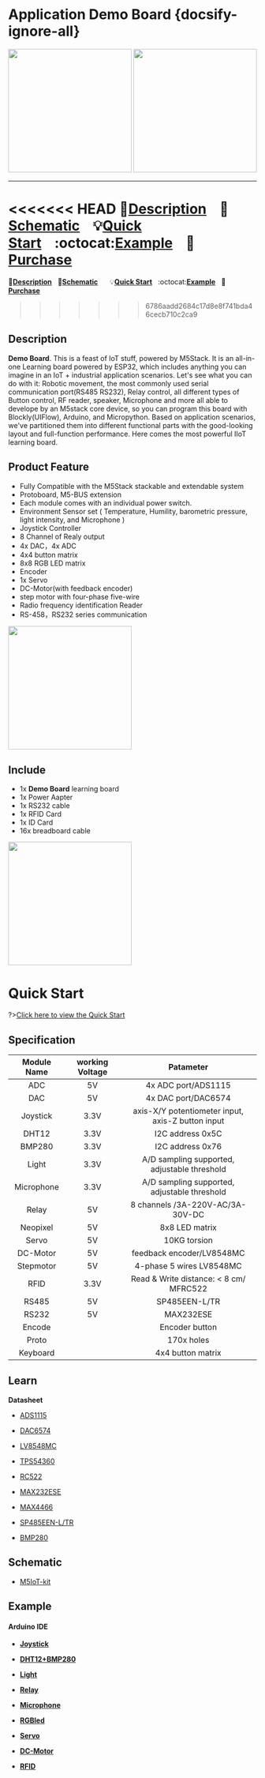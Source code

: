 # Application Demo Board {docsify-ignore-all}

<img src="https://m5stack.oss-cn-shenzhen.aliyuncs.com/image/m5-docs_homepage/app/app_DemoBoard_01.jpg" width="250" height="250"> <img src="assets/img/product_pics/app/Demo-Board/Demo-Board_02.jpg" width="250" height="250">

***

<<<<<<< HEAD
:memo:**[Description](#Description)**&nbsp;&nbsp;&nbsp;&nbsp;:electric_plug:**[Schematic](#Schematic)**&nbsp;&nbsp;&nbsp;&nbsp;:bulb:**[Quick Start](#Quic-Start)**&nbsp;&nbsp;&nbsp;&nbsp;:octocat:**[Example](#Example)**&nbsp;&nbsp;&nbsp;&nbsp;🛒**[Purchase](https://item.taobao.com/item.htm?spm=a2oq0.12575281.0.0.55a11debQawlvD&ft=t&id=595173726730)**&nbsp;&nbsp;&nbsp;&nbsp;&nbsp;&nbsp;
=======
:memo:**[Description](#Description)**&nbsp;&nbsp;&nbsp;:electric_plug:**[Schematic](#Schematic)**&nbsp;&nbsp;&nbsp;&nbsp;&nbsp;&nbsp;:bulb:**[Quick Start](#Quick-Start)**&nbsp;&nbsp;&nbsp;:octocat:**[Example](#Example)**&nbsp;&nbsp;&nbsp;🛒**[Purchase](https://item.taobao.com/item.htm?spm=a2oq0.12575281.0.0.55a11debQawlvD&ft=t&id=595173726730)**&nbsp;&nbsp;&nbsp;&nbsp;&nbsp;&nbsp;
>>>>>>> 6786aadd2684c17d8e8f741bda46cecb710c2ca9


## Description

**Demo Board**. This is a feast of IoT stuff, powered by M5Stack. It is an all-in-one Learning board powered by ESP32, which includes anything you can imagine in an IoT + industrial application scenarios. Let's see what you can do with it:  Robotic movement, the most commonly used serial communication port(RS485 RS232), Relay control, all different types of Button control, RF reader, speaker, Microphone and more all able to develope by an M5stack core device, so you can program this board with Blockly(UIFlow), Arduino, and Micropython.  Based on application scenarios, we've partitioned them into different functional parts with the good-looking layout and full-function performance.  Here comes the most powerful IIoT learning board.

## Product Feature 
- Fully Compatible with the M5Stack stackable and extendable system
- Protoboard, M5-BUS extension
- Each module comes with an individual power switch.
- Environment Sensor set ( Temperature, Humility,  barometric pressure, light intensity, and Microphone )
- Joystick Controller
- 8 Channel of Realy output
- 4x DAC，4x ADC
- 4x4 button matrix
- 8x8 RGB LED matrix
- Encoder 
- 1x Servo
- DC-Motor(with feedback encoder)
- step motor with four-phase five-wire 
- Radio frequency identification Reader
- RS-458，RS232 series communication
  
<img src="assets/img/product_pics/app/Demo-Board/Demo-Board_03.jpg" width="250" height="250">

## Include

- 1x **Demo Board** learning board
- 1x Power Aapter
- 1x RS232 cable
- 1x RFID Card
- 1x ID Card
- 16x breadboard cable

<img src="assets/img/product_pics/app/Demo-Board/Demo-Board_04.jpg" width="250" height="250">

# Quick Start

?>[Click here to view the Quick Start](https://m5stack.oss-cn-shenzhen.aliyuncs.com/resource/docs/Demo-Board_en.pdf)


## Specification


| **Module Name** | **working Voltage**  |**Patameter** |
| :------: | :------: | :------: |
| ADC | 5V | 4x ADC port/ADS1115 |
| DAC | 5V | 4x DAC port/DAC6574 |
| Joystick | 3.3V | axis-X/Y  potentiometer input, axis-Z button input  |
| DHT12  | 3.3V | I2C address 0x5C |
| BMP280 | 3.3V | I2C address 0x76  |
| Light | 3.3V  | A/D sampling supported, adjustable threshold  |
| Microphone| 3.3V  | A/D sampling supported, adjustable threshold |
| Relay	| 5V  | 8 channels /3A-220V-AC/3A-30V-DC  |
| Neopixel| 5V  | 8x8 LED matrix  |
| Servo  | 5V  |  10KG torsion  |
| DC-Motor | 5V  |  feedback encoder/LV8548MC|
| Stepmotor | 5V | 4-phase 5 wires LV8548MC|
| RFID | 3.3V | Read & Write distance: < 8 cm/ MFRC522 |
| RS485	| 5V  | SP485EEN-L/TR |
| RS232| 5V  | MAX232ESE |
| Encode |  | Encoder button|
| Proto |  | 170x holes |
| Keyboard|   | 4x4 button matrix  |

## Learn

**Datasheet**

- [ADS1115](http://www.ti.com/lit/ds/symlink/ads1115.pdf)

- [DAC6574](http://www.ti.com/cn/lit/ds/symlink/dac6574.pdf)

- [LV8548MC](https://www.onsemi.cn/PowerSolutions/document/ANDLV8548MC-D.PDF)

- [TPS54360](http://www.ti.com/lit/ds/symlink/tps54360.pdf)

- [RC522](https://www.nxp.com/docs/en/data-sheet/MFRC522.pdf)

- [MAX232ESE](https://pdf1.alldatasheet.com/datasheet-pdf/view/73114/MAXIM/MAX232ESE.html)

- [MAX4466](http://pdf-file.ic37.com/pdf1/MAXIM/MAX4466_datasheet_430883/702566/MAX4466_datasheet.pdf)

- [SP485EEN-L/TR](http://pdf-file.ic37.com/pdf4/EXAR/SP485_datasheet_891519/145610/SP485_datasheet.pdf)

- [BMP280](https://www.mouser.cn/pdfDocs/BST-BMP280-DS001.pdf)


## Schematic

- [M5IoT-kit](https://github.com/m5stack/M5-Schematic/tree/master/Applications/M5IoT-kit)


## Example

#### Arduino IDE

-  [**Joystick**](https://github.com/m5stack/M5-ProductExampleCodes/tree/master/App/M5IoT-kit/joystick)

-  [**DHT12+BMP280**](https://github.com/m5stack/M5Stack/tree/master/examples/Unit/ENV)

-  [**Light**](https://github.com/m5stack/M5Stack/tree/master/examples/Unit/Light)

-  [**Relay**](https://github.com/m5stack/M5Stack/tree/master/examples/Unit/Relay)

-  [**Microphone**](https://github.com/m5stack/M5-ProductExampleCodes/tree/master/App/M5IoT-kit/Microphone)

-  [**RGBled**](https://github.com/m5stack/M5-ProductExampleCodes/tree/master/Unit/NEOPIXEL/Arduino)

-  [**Servo**](https://github.com/m5stack/M5-ProductExampleCodes/tree/master/App/M5IoT-kit/servo)

-  [**DC-Motor**](https://github.com/m5stack/M5-ProductExampleCodes/tree/master/App/M5IoT-kit/DC-Motor)

-  [**RFID**](https://github.com/m5stack/M5Stack/tree/master/examples/Unit/RFID)
